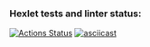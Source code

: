 ### Hexlet tests and linter status:
[![Actions Status](https://github.com/khooj/frontend-project-46/workflows/hexlet-check/badge.svg)](https://github.com/khooj/frontend-project-46/actions)
[![asciicast](https://asciinema.org/a/RESUDcmBWRu4HAovomz3p6huh.svg)](https://asciinema.org/a/RESUDcmBWRu4HAovomz3p6huh)
